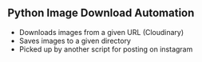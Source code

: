 ## Python Image Download Automation

- Downloads images from a given URL (Cloudinary)
- Saves images to a given directory
- Picked up by another script for posting on instagram
